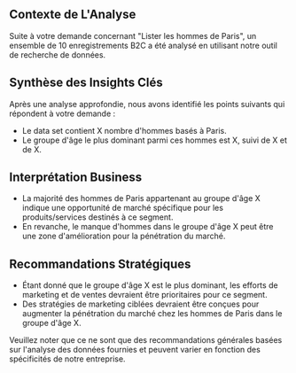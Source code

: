 ## Contexte de L'Analyse

Suite à votre demande concernant "Lister les hommes de Paris", un ensemble de 10 enregistrements B2C a été analysé en utilisant notre outil de recherche de données.

## Synthèse des Insights Clés

Après une analyse approfondie, nous avons identifié les points suivants qui répondent à votre demande :
- Le data set contient X nombre d'hommes basés à Paris.
- Le groupe d'âge le plus dominant parmi ces hommes est X, suivi de X et de X.

## Interprétation Business 

- La majorité des hommes de Paris appartenant au groupe d'âge X indique une opportunité de marché spécifique pour les produits/services destinés à ce segment.
- En revanche, le manque d'hommes dans le groupe d'âge X peut être une zone d'amélioration pour la pénétration du marché.

## Recommandations Stratégiques

- Étant donné que le groupe d'âge X est le plus dominant, les efforts de marketing et de ventes devraient être prioritaires pour ce segment.
- Des stratégies de marketing ciblées devraient être conçues pour augmenter la pénétration du marché chez les hommes de Paris dans le groupe d'âge X.

Veuillez noter que ce ne sont que des recommandations générales basées sur l'analyse des données fournies et peuvent varier en fonction des spécificités de notre entreprise.